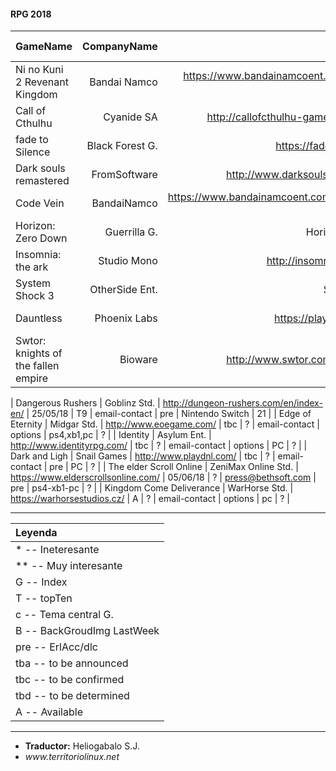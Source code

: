 #### RPG 2018 ####

| GameName | CompanyName | Pagina | F. lanzamiento | Bandera | email-contact | options | plataforma | week nº |
|:--|--:|--:|--:|--:|--:|--:|--:|--:|
| Ni no Kuni 2 Revenant Kingdom | Bandai Namco | https://www.bandainamcoent.com/games/ni-no-kuni-ii | A | T GcB | email-contact | pre | ps4 | 5 |
| Call of Cthulhu | Cyanide SA | http://callofcthulhu-game.com/en/media | ndf | Gc | email-contact | options | ps4,xb1,pc | 12-13 |
| fade to Silence | Black Forest G. | https://fadetosilence.com/ | ndf | ? | email-contact | earlA. | plataforma | 12-13 |
| Dark souls remastered | FromSoftware | http://www.darksouls.jp/remastered/ | 24/05/18 | T7-G1 | email-contact | options | ps4,xb1,pc-switch | 12-13 |
| Code Vein | BandaiNamco | https://www.bandainamcoent.com/games/code-vein#editions | 31/12/18 | T6 | support@bandainamcoent.com | pre | ps4,xb1,pc | 14 |
| Horizon: Zero Down | Guerrilla G. | Horizon: Zero Down | disponible | Bandera | email-contact | options | plataforma | out |
| Insomnia: the ark | Studio Mono | http://insomnia-project.com | TBA | T4 | mary@herocraft.com | options | pc | 15 |
| System Shock 3 | OtherSide Ent. | System Shock 3 | tba | Gc | email-contact | options | ps4,xb1,pc | 8 |
| Dauntless | Phoenix Labs | https://playdauntless.com/ | 2018 | T1 | press@phxlabs.ca | pre-FreeToPlay | pc | 20 |
| Swtor: knights of the fallen empire | Bioware | http://www.swtor.com/fallen-empire | 01/06/18 | T3 | email-contact | pre | pc | 21 |

| Dangerous Rushers | Goblinz Std. | http://dungeon-rushers.com/en/index-en/ | 25/05/18 | T9 | email-contact | pre | Nintendo Switch | 21 |
| Edge of Eternity | Midgar Std. | http://www.eoegame.com/ | tbc | ? | email-contact | options | ps4,xb1,pc | ? |
| Identity | Asylum Ent. | http://www.identityrpg.com/ | tbc | ? | email-contact | options | PC | ? |
| Dark and Ligh | Snail Games | http://www.playdnl.com/ | tbc | ? | email-contact | pre | PC | ? |
| The elder Scroll Online | ZeniMax Online Std. | https://www.elderscrollsonline.com/ | 05/06/18 | ? | press@bethsoft.com | pre | ps4-xb1-pc | ? |
| Kingdom Come Deliverance | WarHorse Std. | https://warhorsestudios.cz/ | A | ? | email-contact | options | pc | ? |



***************

| Leyenda |
|:--|
| *  -- Ineteresante |
| ** -- Muy interesante |
| G -- Index |
| T -- topTen |
| c -- Tema central G. |
| B -- BackGroudImg LastWeek |
| pre -- ErlAcc/dlc |
|tba -- to be announced|
|tbc -- to be confirmed|
|tbd -- to be determined|
| A -- Available|



***************


<ul id="firma">
	<li><b>Traductor:</b> Heliogabalo S.J.</li>
	<li><em>www.territoriolinux.net</em></li>
</ul>



